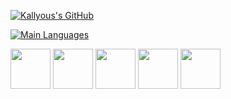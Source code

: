 [![Kallyous's GitHub](https://github-readme-stats.vercel.app/api?username=kallyous&show_icons=true&theme=gruvbox&count_private=true&hide=issues,contribs)](https://github.com/kallyous)

[![Main Languages](https://github-readme-stats.vercel.app/api/top-langs/?username=kallyous&theme=gruvbox&layout=compact&hide=HLSL,ShaderLab&exclude_repo=estudo-astarproject)](https://github.com/kallyous)

<div>
	<img height="64" width="64" src="https://cdn.jsdelivr.net/gh/devicons/devicon/icons/c/c-original.svg" />
	<img height="64" width="64" src="https://cdn.jsdelivr.net/gh/devicons/devicon/icons/cplusplus/cplusplus-original.svg" />
	<img height="64" width="64" src="https://cdn.jsdelivr.net/gh/devicons/devicon/icons/python/python-original.svg" />
	<img height="64" width="64" src="https://cdn.jsdelivr.net/gh/devicons/devicon/icons/linux/linux-original.svg" />
	<img height="64" width="64" src="https://cdn.jsdelivr.net/gh/devicons/devicon/icons/android/android-original.svg" />
</div>

<!--
[![Readme Card](https://github-readme-stats.vercel.app/api/pin/?username=kallyous&repo=huffmanocool&theme=gruvbox)](https://github.com/kallyous/huffmanocool)
[![Readme Card](https://github-readme-stats.vercel.app/api/pin/?username=kallyous&repo=PIBIC-2020-2021&theme=gruvbox)](https://github.com/kallyous/PIBIC-2020-2021)

[![Readme Card](https://github-readme-stats.vercel.app/api/pin/?username=kallyous&repo=cryptoforked&theme=gruvbox)](https://github.com/kallyous/cryptoforked)
[![Readme Card](https://github-readme-stats.vercel.app/api/pin/?username=kallyous&repo=bom-velhinho&theme=gruvbox)](https://github.com/kallyous/bom-velhinho)
-->
